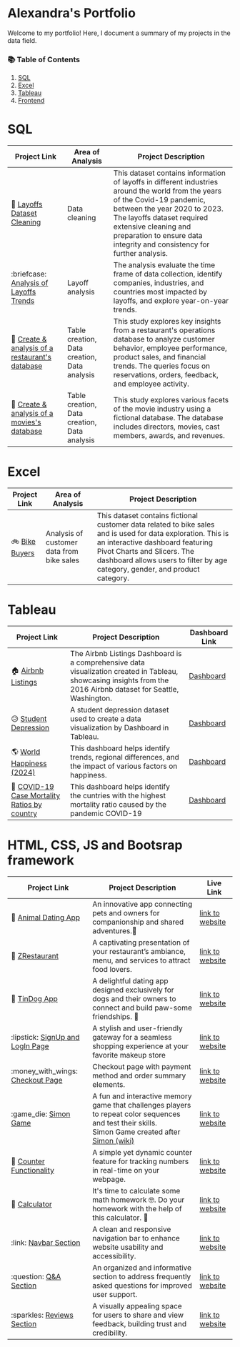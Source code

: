 # Alexandra's Portfolio

<p>Welcome to my portfolio! Here, I document a summary of my projects in the data field.</p>
<h3>📚 Table of Contents</h3>
<ol>
  <li><a href="#sql">SQL</a></li>
  <li><a href="#xls">Excel</a></li>
  <li><a href="#tbl">Tableau</a></li>
  <li><a href="#frontend">Frontend</a></li>
</ol> 

<h1 id="sql">SQL</h1>
<markdown-accessiblity-table data-catalyst=""><table tabindex="0">
<thead>
<tr>
<th>Project Link</th>
<th>Area of Analysis</th>
<th>Project Description</th>
</tr>
</thead>
<tbody>
<tr>
<td>🦠 <a href="https://github.com/alexandradanca/MySQL_Layoffs_Data_Cleaning">Layoffs Dataset Cleaning</a></td>
<td>Data cleaning</td>
<td>This dataset contains information of layoffs in different industries around the world from the years of the Covid-19 pandemic, between the year 2020 to 2023.
The layoffs dataset required extensive cleaning and preparation to ensure data integrity and consistency for further analysis.</td>
</tr>
<tr>
<td>:briefcase: <a href="https://github.com/alexandradanca/MySQL_Exploratory_Data_Analysis">Analysis of Layoffs Trends</a></td>
<td>Layoff analysis</td>
<td>The analysis evaluate the time frame of data collection, identify companies, industries, and countries most impacted by layoffs, and explore year-on-year trends.</td>
</tr>
<tr>
<td>🍜 <a href="https://github.com/alexandradanca/MySQL_Restaurant_Database">Create & analysis of a restaurant's database</a></td>
<td>Table creation, Data creation, Data analysis</td>
<td>This study explores key insights from a restaurant's operations database to analyze customer behavior, employee performance, product sales, and financial trends. The queries focus on reservations, orders, feedback, and employee activity.</td>
</tr>
<tr>
<td>🎥 <a href="https://github.com/alexandradanca/MySQL_Filmography_Database">Create & analysis of a movies's database</a></td>
<td>Table creation, Data creation, Data analysis</td>
<td>This study explores various facets of the movie industry using a fictional database. The database includes directors, movies, cast members, awards, and revenues.</td>
</tr>
</tbody>
</table></markdown-accessiblity-table>

<h1 id="xls">Excel</h1>
<markdown-accessiblity-table data-catalyst=""><table tabindex="0">
<thead>
<tr>
<th>Project Link</th>
<th>Area of Analysis</th>
<th>Project Description</th>
</tr>
</thead>
<tbody>
<tr>
<td>🚲 <a href="https://github.com/alexandradanca/Bike_Buyers_Excel_Dashboard">Bike Buyers</a></td>
<td>Analysis of customer data from bike sales</td>
<td>This dataset contains fictional customer data related to bike sales and is used for data exploration. This is an interactive dashboard featuring Pivot Charts and Slicers. The dashboard allows users to filter by age category, gender, and product category.</td>
</tr>
</tbody>
</table></markdown-accessiblity-table>

<h1 id="tbl">Tableau</h1>
<markdown-accessiblity-table data-catalyst=""><table tabindex="0">
<thead>
<tr>
<th>Project Link</th>
<th>Project Description</th>
<th>Dashboard Link</th>
</tr>
</thead>
<tbody>
<tr>
<td>🏠 <a href="https://github.com/alexandradanca/Tableau_Airbnb-Listings">Airbnb Listings</a></td>
<td>The Airbnb Listings Dashboard is a comprehensive data visualization created in Tableau, showcasing insights from the 2016 Airbnb dataset for Seattle, Washington.</td>
<td><a href="https://public.tableau.com/views/AirbnbUSA2016_17343629238190/Dashboard1?:language=en-US&:sid=&:redirect=auth&:display_count=n&:origin=viz_share_link">Dashboard</a></td>
</tr>
<tr>
<td>😥 <a href="https://github.com/alexandradanca/Tableau_Student-Depression">Student Depression</a></td>
<td>A student depression dataset used to create a data visualization by Dashboard in Tableau.</td>
<td><a href="https://public.tableau.com/views/StudentDepression_17344379049530/Dashboard?:language=en-US&:sid=&:redirect=auth&:display_count=n&:origin=viz_share_link">Dashboard</a></td>
</tr>
<tr>
<td>🌎 <a href="https://github.com/alexandradanca/Tableau_World-Happiness-2024">World Happiness (2024)</a></td>
<td>This dashboard helps identify trends, regional differences, and the impact of various factors on happiness.</td>
<td><a href="https://public.tableau.com/views/WorldHappinessin2024/Dashboard1?:language=en-US&:sid=&:redirect=auth&:display_count=n&:origin=viz_share_link">Dashboard</a></td>
</tr>
<tr>
<td>🦠 <a href="https://github.com/alexandradanca/Tableau_COVID-19-Mortality-Ratios">COVID-19 Case Mortality Ratios by country</a></td>
<td>This dashboard helps identify the cuntries with the highest mortality ratio caused by the pandemic COVID-19</td>
<td><a href="https://public.tableau.com/views/COVID-19CaseMortalityRatiosbyCountry/Dashboard1?:language=en-US&:sid=&:redirect=auth&:display_count=n&:origin=viz_share_link">Dashboard</a></td>
</tr>
</tbody>
</table></markdown-accessiblity-table>

<h1 id="frontend">HTML, CSS, JS and Bootsrap framework </h1>
<markdown-accessiblity-table data-catalyst=""><table tabindex="0">
<thead>
<tr>
<th>Project Link</th>
<th>Project Description</th>
<th>Live Link</th>
</tr>
</thead>
<tbody>
<tr>
<td>💌 <a href="https://github.com/alexandradanca/-005-Animal-Dating-App">Animal Dating App</a></td>
<td>An innovative app connecting pets and owners for companionship and shared adventures.🐾 </td>
<td><a href="https://alexandradanca.github.io/-005-Animal-Dating-App/">link to website</a></td>
</tr>
<tr>
<td>🍜 <a href="https://github.com/alexandradanca/ZRestaurant">ZRestaurant</a></td>
<td>A captivating presentation of your restaurant’s ambiance, menu, and services to attract food lovers.</td>
<td><a href="https://alexandradanca.github.io/ZRestaurant/index.html#navbar-placeholder">link to website</a></td>
</tr>
<tr>
<td>💌 <a href="https://github.com/alexandradanca/TinDog">TinDog App</a></td>
<td>A delightful dating app designed exclusively for dogs and their owners to connect and build paw-some friendships. 💌</td>
<td><a href="https://alexandradanca.github.io/TinDog/">link to website</a></td>
</tr>
<tr>
<td>:lipstick: <a href="https://github.com/alexandradanca/-001-SignUpMakeupStore">SignUp and LogIn Page</a></td>
<td>A stylish and user-friendly gateway for a seamless shopping experience at your favorite makeup store</td>
<td><a href="https://alexandradanca.github.io/-001-SignUpMakeupStore/">link to website</a></td>
</tr>
<tr>
<td>:money_with_wings: <a href="https://github.com/alexandradanca/-002-CreditCardCheckout">Checkout Page</a></td>
<td>Checkout page with payment method and order summary elements.</td>
<td><a href="https://alexandradanca.github.io/-002-CreditCardCheckout/">link to website</a></td>
</tr>
<tr>
<td>:game_die: <a href="https://github.com/alexandradanca/Simon-Game">Simon Game</a></td>
<td>A fun and interactive memory game that challenges players to repeat color sequences and test their skills.<br/>
  Simon Game created after <a href="https://en.wikipedia.org/wiki/Simon_(game)">Simon (wiki)</a></td>
<td><a href="https://alexandradanca.github.io/Simon-Game/">link to website</a></td>
</tr>
<tr>
<td>🔢 <a href="https://github.com/alexandradanca/counter">Counter Functionality</a></td>
<td>A simple yet dynamic counter feature for tracking numbers in real-time on your webpage.</td>
<td><a href="https://alexandradanca.github.io/counter/">link to website</a></td>
</tr>
<tr>
<td>🧮 <a href="https://github.com/alexandradanca/-004-Calculation">Calculator</a></td>
<td>It's time to calculate some math homework 🤓. Do your homework with the help of this calculator. 🧐</td>
<td><a href="https://alexandradanca.github.io/-004-Calculation/">link to website</a></td>
</tr>
<tr>
<td>:link: <a href="https://github.com/alexandradanca/Navbar">Navbar Section</a></td>
<td>A clean and responsive navigation bar to enhance website usability and accessibility.</td>
<td><a href="https://alexandradanca.github.io/Navbar/#">link to website</a></td>
</tr>
<tr>
<td>:question: <a href="https://github.com/alexandradanca/Questions-box">Q&A Section</a></td>
<td>An organized and informative section to address frequently asked questions for improved user support.</td>
<td><a href="https://alexandradanca.github.io/Questions-box/">link to website</a></td>
</tr>
<tr>
<td>:sparkles: <a href="https://github.com/alexandradanca/reviews">Reviews Section</a></td>
<td>A visually appealing space for users to share and view feedback, building trust and credibility.</td>
<td><a href="https://alexandradanca.github.io/reviews/">link to website</a></td>
</tr>
</tbody>
</table></markdown-accessiblity-table>




